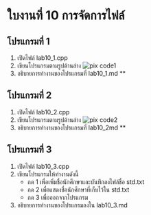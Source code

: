 # ใบงานที่ 10 การจัดการไฟล์

## โปรแกรมที่ 1

1.  เปิดไฟล์ lab10_1.cpp
2.  เขียนโปรแกรมตามรูปด้านล่าง  ![pix code1](pix_1.png)
3.  อธิบายการทำงานของโปรแกรมที่ lab10_1.md
** 

## โปรแกรมที่ 2

1.  เปิดไฟล์ lab10_2.cpp
2.  เขียนโปรแกรมตามรูปด้านล่าง ![pix code2](pix_2.png)
3.  อธิบายการทำงานของโปรแกรมที่ lab10_2md
** 

## โปรแกรมที่ 3

1.  เปิดไฟล์ lab10_3.cpp
2.  เขียนโปรแกรมให้ทำงานดังนี้
    -   กด 1 เพื่อเพิ่มชื่อนักศึกษาและบันทึกลงไฟล์ชื่อ std.txt
    -   กด 2 เพื่อแสดงชื่อนักศึกษาที่เก็บไว้ใน std.txt
    -   กด 3 เพื่อออกจากโปรแกรม
3.  อธิบายการทำงานของโปรแกรมลงใน lab10_3.md
